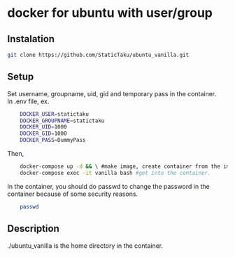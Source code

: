 # docker for ubuntu with user/group

## Instalation
```sh
git clone https://github.com/StaticTaku/ubuntu_vanilla.git
```

## Setup
Set username, groupname, uid, gid and temporary pass in the container.  
In .env file, ex.
```sh
    DOCKER_USER=statictaku
    DOCKER_GROUPNAME=statictaku
    DOCKER_UID=1000
    DOCKER_GID=1000
    DOCKER_PASS=DummyPass
```
Then, 
```sh
    docker-compose up -d && \ #make image, create container from the image, then start container.
    docker-compose exec -it vanilla bash #get into the container.
```

In the container, you should do passwd to change the password in the container because of some security reasons.
```sh
    passwd
```

## Description
./ubuntu_vanilla is the home directory in the container.
